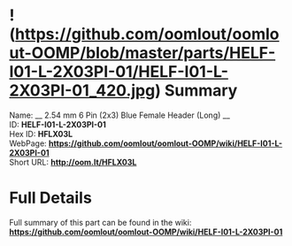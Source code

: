 
!(https://github.com/oomlout/oomlout-OOMP/blob/master/parts/HELF-I01-L-2X03PI-01/HELF-I01-L-2X03PI-01_420.jpg)
Summary
=================
  
Name: __ 2.54 mm 6 Pin (2x3) Blue Female Header (Long) __    
ID: __HELF-I01-L-2X03PI-01__   
Hex ID: __HFLX03L__   
WebPage: __https://github.com/oomlout/oomlout-OOMP/wiki/HELF-I01-L-2X03PI-01__   
Short URL: __http://oom.lt/HFLX03L__   

Full Details
==========================
Full summary of this part can be found in the wiki:   
__https://github.com/oomlout/oomlout-OOMP/wiki/HELF-I01-L-2X03PI-01__    

